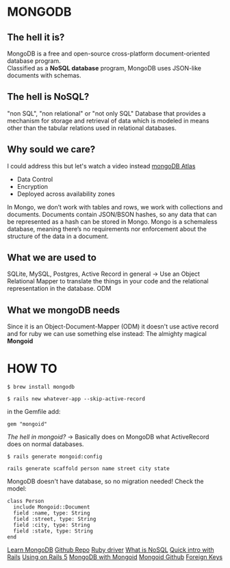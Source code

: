 # MONGODB
## The hell it is?
MongoDB is a free and open-source cross-platform document-oriented database program.  
Classified as a **NoSQL database** program, MongoDB uses JSON-like documents with schemas.
  
  
## The hell is NoSQL?
"non SQL", "non relational" or "not only SQL"
Database that provides a mechanism for storage and retrieval of data which is modeled in means other than the tabular relations used in relational databases.

## Why sould we care?
I could address this but let's watch a video instead
[mongoDB Atlas](https://www.youtube.com/watch?v=H3P0lW94L2Q)
- Data Control
- Encryption
- Deployed across availability zones

In Mongo, we don’t work with tables and rows, we work with collections and documents. Documents contain JSON/BSON hashes, so any data that can be represented as a hash can be stored in Mongo. Mongo is a schemaless database, meaning there’s no requirements nor enforcement about the structure of the data in a document.  
  
  
## What we are used to
SQLite, MySQL, Postgres, Active Record in general -> Use an Object Relational Mapper to translate the things in your code and the relational representation in the database.
ODM 
  
  
## What we mongoDB needs
Since it is an Object-Document-Mapper (ODM) it doesn't use active record and for ruby we can use something else instead: The almighty magical **Mongoid** 
  
    
    
# HOW TO
```
$ brew install mongodb
```
```
$ rails new whatever-app --skip-active-record
```
in the Gemfile add:
```
gem "mongoid"
```
*The hell in mongoid?* -> Basically does on MongoDB what ActiveRecord does on normal databases.
```
$ rails generate mongoid:config
```
```
rails generate scaffold person name street city state
```
MongoDB doesn't have database, so no migration needed!
Check the model:
```
class Person
  include Mongoid::Document
  field :name, type: String
  field :street, type: String
  field :city, type: String
  field :state, type: String
end
```

[Learn MongoDB](https://university.mongodb.com/)
[Github Repo](https://github.com/mongodb)
[Ruby driver](https://github.com/mongodb/mongo-ruby-driver)
[What is NoSQL](https://www.mongodb.com/nosql-explained)
[Quick intro with Rails](http://kerrizor.com/blog/2014/04/02/quick-intro-to-mongodb-in-rails)
[Using on Rails 5](http://www.traversymedia.com/using-mongodb-ruby-rails-5/)
[MongoDB with Mongoid](http://ianthro.com/using-mongodb-with-rails)
[Mongoid Github](https://github.com/mongodb/mongoid)
[Foreign Keys](https://stackoverflow.com/questions/17475913/foreign-keys-and-mongoid)
